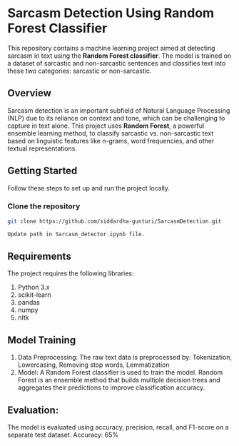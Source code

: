 # Sarcasm Detection Using Random Forest Classifier

This repository contains a machine learning project aimed at detecting sarcasm in text using the **Random Forest classifier**. The model is trained on a dataset of sarcastic and non-sarcastic sentences and classifies text into these two categories: sarcastic or non-sarcastic.

## Overview

Sarcasm detection is an important subfield of Natural Language Processing (NLP) due to its reliance on context and tone, which can be challenging to capture in text alone. This project uses **Random Forest**, a powerful ensemble learning method, to classify sarcastic vs. non-sarcastic text based on linguistic features like n-grams, word frequencies, and other textual representations.

## Getting Started

Follow these steps to set up and run the project locally.

### Clone the repository
```bash
git clone https://github.com/siddardha-gunturi/SarcasmDetection.git

Update path in Sarcasm_detector.ipynb file.
```

## Requirements
The project requires the following libraries:

  1. Python 3.x
  2. scikit-learn
 3. pandas
 4. numpy
 5. nltk

## Model Training

1. Data Preprocessing:
The raw text data is preprocessed by:
  Tokenization,
  Lowercasing,
  Removing stop words,
  Lemmatization
2. Model:
A Random Forest classifier is used to train the model. Random Forest is an ensemble method that builds multiple decision trees and aggregates their predictions to improve classification accuracy.
## Evaluation:
The model is evaluated using accuracy, precision, recall, and F1-score on a separate test dataset.
Accuracy: 65%
